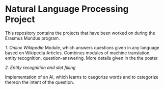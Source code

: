 # Natural Language Processing Project

This repository contains the projects that have been worked on during the Erasmus Mundus program.

*1. Online Wikipedia*
Module, which answers questions given in any language based on Wikipedia Articles.
Combines modules of machine translation, entity recognition, question-answering.
More details given in the the poster.

*2. Entity recognition and slot filling*

Implementation of an AI, which learns to caegorize words and to categorize thereon the intent of the question.
